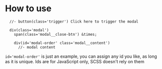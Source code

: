 # How to use

```pug
  //- button(class='trigger') Click here to trigger the modal

  div(class='modal')
    span(class='modal__close-btn') &times;

    div(id='modal-order' class='modal__content')
      //- modal content

```

`id='modal-order'` is just an example, you can assign any id you like, as long as it is unique. Ids are for JavaScript only, SCSS doesn't rely on them